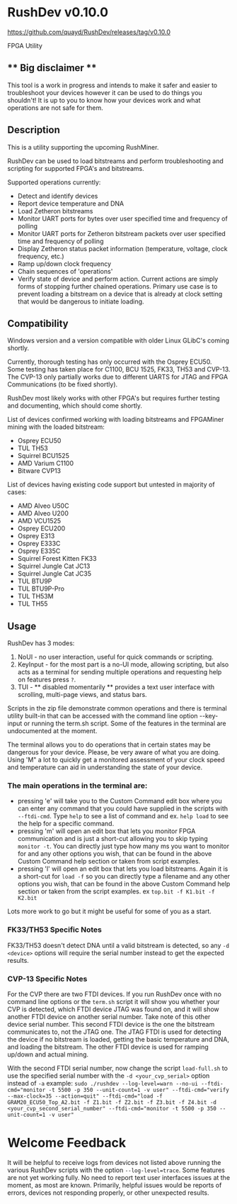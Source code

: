 # RushDev v0.10.0
https://github.com/quayd/RushDev/releases/tag/v0.10.0

FPGA Utility

## ** Big disclaimer ** 
This tool is a work in progress and intends to make it safer and easier to troubleshoot your devices however it can be used to do things you shouldn't! It is up to you to know how your devices work and what operations are not safe for them.

## Description

This is a utility supporting the upcoming RushMiner.

RushDev can be used to load bitstreams and perform troubleshooting and scripting for supported FPGA's and bitstreams. 

Supported operations currently:
- Detect and identify devices
- Report device temperature and DNA
- Load Zetheron bitstreams
- Monitor UART ports for bytes over user specified time and frequency of polling
- Monitor UART ports for Zetheron bitstream packets over user specified time and frequency of polling
- Display Zetheron status packet information (temperature, voltage, clock frequency, etc.)
- Ramp up/down clock frequency
- Chain sequences of 'operations'
- Verify state of device and perform action. Current actions are simply forms of stopping further chained operations. Primary use case is to prevent loading a bitstream on a device that is already at clock setting that would be dangerous to initiate loading.
 

## Compatibility
Windows version and a version compatible with older Linux GLibC's coming shortly.

Currently, thorough testing has only occurred  with the Osprey ECU50. Some testing has taken place for C1100, BCU 1525, FK33, TH53 and CVP-13. The CVP-13 only partially works due to different UARTS for JTAG and FPGA Communications (to be fixed shortly). 

RushDev most likely works with other FPGA's but requires further testing and documenting, which should come shortly.

List of devices confirmed working with loading bitstreams and FPGAMiner mining with the loaded bitstream:
- Osprey ECU50
- TUL TH53
- Squirrel BCU1525
- AMD Varium C1100
- Bitware CVP13

List of devices having existing code support but untested in majority of cases:
- AMD Alveo U50C
- AMD Alveo U200
- AMD VCU1525
- Osprey ECU200
- Osprey E313
- Osprey E333C
- Osprey E335C
- Squirrel Forest Kitten FK33
- Squirrel Jungle Cat JC13
- Squirrel Jungle Cat JC35
- TUL BTU9P
- TUL BTU9P-Pro
- TUL TH53M
- TUL TH55


## Usage

RushDev has 3 modes:

1. NoUI - no user interaction, useful for quick commands or scripting.
2. KeyInput - for the most part is a no-UI mode, allowing scripting, but also acts as a terminal for sending multiple operations and requesting help on features press `?`.
3. TUI - ** disabled momentarily ** provides a text user interface with scrolling, multi-page views, and status bars.
  
Scripts in the zip file demonstrate common operations and there is terminal utility built-in that can be accessed with the command line option --key-input or running the term.sh script. Some of the features in the terminal are undocumented at the moment. 

The terminal allows you to do operations that in certain states may be dangerous for your device. Please, be very aware of what you are doing. Using 'M" a lot to quickly get a monitored assessment of your clock speed and temperature can aid in understanding the state of your device.

### The main operations in the terminal are:
- pressing 'e' will take you to the Custom Command edit box where you can enter any command that you could have supplied in the scripts with `--ftdi-cmd`. Type `help` to see a list of command and ex. `help load` to see the help for a specific command.
- pressing 'm' will open an edit box that lets you monitor FPGA communication and is just a short-cut allowing you to skip typing `monitor -t`. You can directly just type how many ms you want to monitor for and any other options you wish, that can be found in the above Custom Command help section or taken from script examples.
- pressing 'l' will open an edit box that lets you load bitstreams. Again it is a short-cut for `load -f` so you can directly type a filename and any other options you wish, that can be found in the above Custom Command help section or taken from the script examples. ex `top.bit -f K1.bit -f K2.bit`
  
Lots more work to go but it might be useful for some of you as a start. 

### FK33/TH53 Specific Notes
FK33/TH53 doesn't detect DNA until a valid bitstream is detected, so any `-d <device>` options will require the serial number instead to get the expected results.
### CVP-13 Specific Notes
For the CVP there are two FTDI devices. If you run RushDev once with no command line options or the `term.sh` script it will show you whether your CVP is detected, which FTDI device JTAG was found on, and it will show another FTDI device on another serial number. Take note of this other device serial number. This second FTDI device is the one the bitstream communicates to, not the JTAG one. The JTAG FTDI is used for detecting the device if no bitstream is loaded, getting the basic temperature and DNA, and loading the bitstream. The other FTDI device is used for ramping up/down and actual mining. 

With the second FTDI serial number, now change the script `load-full.sh` to use the specified serial number with the `-d <your_cvp_serial>` option instead of `-a`
example: `sudo ./rushdev --log-level=warn --no-ui --ftdi-cmd="monitor -t 5500 -p 350 --unit-count=1 -v user" --ftdi-cmd="verify --max-clock=35 --action=quit" --ftdi-cmd="load -f GRAM20_ECU50_Top_A2.bit -f Z1.bit -f Z2.bit -f Z3.bit -f Z4.bit -d <your_cvp_second_serial_number" --ftdi-cmd="monitor -t 5500 -p 350 --unit-count=1 -v user"`
# Welcome Feedback
It will be helpful to receive logs from devices not listed above running the various RushDev scripts with the option `--log-level=trace`.
Some features are not yet working fully. No need to report text user interfaces issues at the moment, as most are known.
Primarily, helpful issues would be reports of errors, devices not responding properly, or other unexpected results. 

